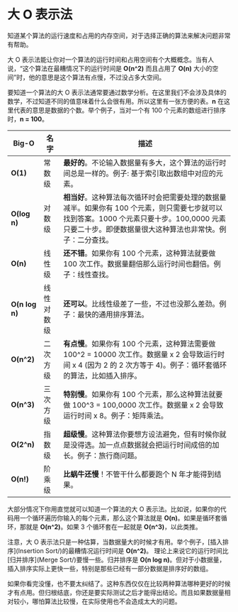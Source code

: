 # 大 O 表示法

知道某个算法的运行速度和占用的内存空间，对于选择正确的算法来解决问题非常有帮助。

大 O 表示法能让你对一个算法的运行时间和占用空间有个大概概念。当有人说，“这个算法在最糟情况下的运行时间是 **O(n^2)** 而且占用了 **O(n)** 大小的空间”时，他的意思是这个算法有点慢，不过没占多大空间。

要知道一个算法的大 O 表示法通常要通过数学分析。在这里我们不会涉及具体的数学，不过知道不同的值意味着什么会很有用。所以这里有一张方便的表。**n** 在这里代表的意思是数据的个数。举个例子，当对一个有 100 个元素的数组进行排序时，**n = 100**。

Big-O | 名字 | 描述
------| ---- | -----------
**O(1)** | 常数级 | **最好的**。不论输入数据量有多大，这个算法的运行时间总是一样的。例子: 基于索引取出数组中对应的元素。
**O(log n)** | 对数级 | **相当好**。这种算法每次循环时会把需要处理的数据量减半。如果你有 100 个元素，则只需要七步就可以找到答案。1000 个元素只要十步。100,0000 元素只要二十步。即便数据量很大这种算法也非常快。例子：二分查找。
**O(n)** | 线性级 | **还不错**。如果你有 100 个元素，这种算法就要做 100 次工作。数据量翻倍那么运行时间也翻倍。例子：线性查找。
**O(n log n)** | 线性对数级 | **还可以**。比线性级差了一些，不过也没那么差劲。例子：最快的通用排序算法。
**O(n^2)** | 二次方级 | **有点慢**。如果你有 100 个元素，这种算法需要做 100^2 = 10000 次工作。数据量 x 2 会导致运行时间 x 4 (因为 2 的 2 次方等于 4)。例子：循环套循环的算法，比如插入排序。
**O(n^3)** | 三次方级 | **特别慢**。如果你有 100 个元素，那么这种算法就要做 100^3 = 100,0000 次工作。数据量 x 2 会导致运行时间 x 8。例子：矩阵乘法。
**O(2^n)** | 指数级 | **超级慢**。这种算法你要想方设法避免，但有时候你就是没得选。加一点点数据就会把运行时间成倍的加长。例子：旅行商问题。
**O(n!)** | 阶乘级 | **比蜗牛还慢**！不管干什么都要跑个 N 年才能得到结果。

大部分情况下你用直觉就可以知道一个算法的大 O 表示法。比如说，如果你的代码用一个循环遍历你输入的每个元素，那么这个算法就是 **O(n)**。如果是循环套循环，那就是 **O(n^2)**。如果 3 个循环套在一起就是 **O(n^3)**，以此类推。

注意，大 O 表示法只是一种估算，当数据量大的时候才有用。举个例子，[插入排序](Insertion Sort/)的最糟情况运行时间是 **O(n^2)**。 理论上来说它的运行时间比[归并排序](Merge Sort/)要慢一些。归并排序是 **O(n log n)**。但对于小数据量，插入排序实际上更快一些，特别是那些已经有一部分数据是排序好的数组。

如果你看完没懂，也不要太纠结了。这种东西仅仅在比较两种算法哪种更好的时候才有点用。但归根结底，你还是要实际测试之后才能得出结论。而且如果数据量相对较小，哪怕算法比较慢，在实际使用也不会造成太大的问题。